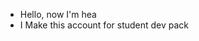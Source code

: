 - Hello, now I'm hea
- I Make this account for student dev pack

<!---
b3rosu/b3rosu is a ✨ special ✨ repository because its `README.md` (this file) appears on your GitHub profile.
You can click the Preview link to take a look at your changes.
--->

